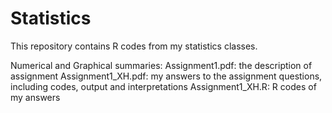 Statistics
==========
This repository contains R codes from my statistics classes.

Numerical and Graphical summaries:
Assignment1.pdf: the description of assignment
Assignment1_XH.pdf: my answers to the assignment questions, including codes, output and interpretations
Assignment1_XH.R: R codes of my answers
